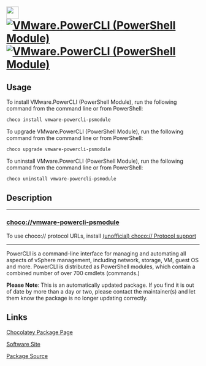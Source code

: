 ﻿# <img src="https://rawcdn.githack.com/virtualex-itv/chocolatey-packages/914c181e4cbb57c5a417431e8a6555ad6cbde036/icons/vmware-powercli-psmodule.png" width="32" height="32"/> [![VMware.PowerCLI (PowerShell Module)](https://img.shields.io/chocolatey/v/vmware-powercli-psmodule.svg?label=VMware.PowerCLI+(PowerShell+Module))](https://chocolatey.org/packages/vmware-powercli-psmodule) [![VMware.PowerCLI (PowerShell Module)](https://img.shields.io/chocolatey/dt/vmware-powercli-psmodule.svg)](https://chocolatey.org/packages/vmware-powercli-psmodule)

## Usage

To install VMware.PowerCLI (PowerShell Module), run the following command from the command line or from PowerShell:

```powershell
choco install vmware-powercli-psmodule
```

To upgrade VMware.PowerCLI (PowerShell Module), run the following command from the command line or from PowerShell:

```powershell
choco upgrade vmware-powercli-psmodule
```

To uninstall VMware.PowerCLI (PowerShell Module), run the following command from the command line or from PowerShell:

```powershell
choco uninstall vmware-powercli-psmodule
```

## Description

---

### [choco://vmware-powercli-psmodule](choco://vmware-powercli-psmodule)

To use choco:// protocol URLs, install [(unofficial) choco:// Protocol support](https://chocolatey.org/packages/choco-protocol-support)

---

PowerCLI is a command-line interface for managing and automating all aspects of vSphere management, including network, storage, VM, guest OS and more.  PowerCLI is distributed as PowerShell modules, which contain a combined number of over 700 cmdlets (commands.)

**Please Note**: This is an automatically updated package. If you find it is
out of date by more than a day or two, please contact the maintainer(s) and
let them know the package is no longer updating correctly.

## Links

[Chocolatey Package Page](https://chocolatey.org/packages/vmware-powercli-psmodule)

[Software Site](https://developer.vmware.com/powercli)

[Package Source](https://github.com/virtualex-itv/chocolatey-packages/tree/master/automatic/vmware-powercli-psmodule)
